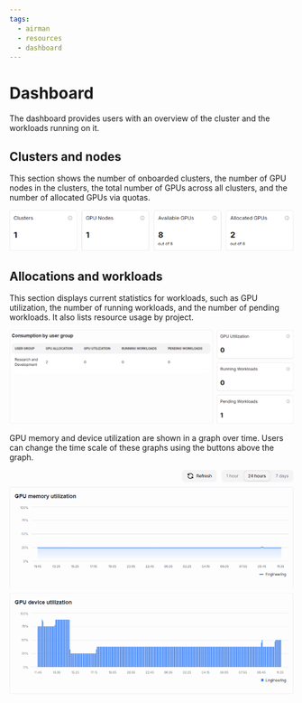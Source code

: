 ```yaml
---
tags:
  - airman
  - resources
  - dashboard
---
```


# Dashboard

The dashboard provides users with an overview of the cluster and the workloads running on it.

## Clusters and nodes

This section shows the number of onboarded clusters, the number of GPU nodes in the clusters, the total number of GPUs across all clusters, and the number of allocated GPUs via quotas.

![Cluster stat cards outline various consumption metrics.](../img/airman/clusters-and-nodes-tiles.png)

## Allocations and workloads

This section displays current statistics for workloads, such as GPU utilization, the number of running workloads, and the number of pending workloads. It also lists resource usage by project.

![Project GPU consumption is listed under a separate title.](../img/airman/allocations-and-worksloads-tiles.png)

GPU memory and device utilization are shown in a graph over time. Users can change the time scale of these graphs using the buttons above the graph.

![The view has nice graphs for following resource consumption.](../img/airman/allocations-and-workloads-graph.png)
